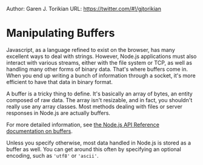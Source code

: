 Author: Garen J. Torikian
URL: https://twitter.com/#!/gjtorikian

#  Manipulating Buffers

Javascript, as a language refined to exist on the browser, has many excellent ways to deal with strings. However, Node.js applications must also interact with various streams, either with the file system or TCP, as well as handling many other forms of binary data. That's where buffers come in. When you end up writing a bunch of information through a socket, it's more efficient to have that data in binary format.

A buffer is a tricky thing to define. It's basically an array of bytes, an entity composed of raw data. The array isn't resizable, and in fact, you shouldn't really use any array classes. Most methods dealing with files or server responses in Node.js are actually buffers. 

<Note>For more detailed information, see [the Node.js API Reference documentation on buffers](../nodejs_ref_guide/buffer.html).</Note>

Unless you specify otherwise, most data handled in Node.js is stored as a buffer as well. You can get around this often by specifying an optional encoding, such as `'utf8'` or `'ascii'`.